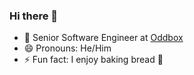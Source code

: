 ### Hi there 👋

- 🥕 Senior Software Engineer at [Oddbox](https://www.oddbox.co.uk/)
- 😄 Pronouns: He/Him
- ⚡ Fun fact: I enjoy baking bread :bread:
<!--
![avatar](https://stuartpullinger.github.io/github_avatar_animated.svg)

**stuartpullinger/stuartpullinger** is a ✨ _special_ ✨ repository because its `README.md` (this file) appears on your GitHub profile.

Here are some ideas to get you started:


- 🌱 I’m currently learning ...
- 👯 I’m looking to collaborate on ...
- 🤔 I’m looking for help with ...
- 💬 Ask me about ...
- 📫 How to reach me: ...


-->
